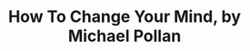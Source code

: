 ---
layout: post
title: How To Change Your Mind, by Michael Pollan
tags: books
notes-marker: active-with-caret
---